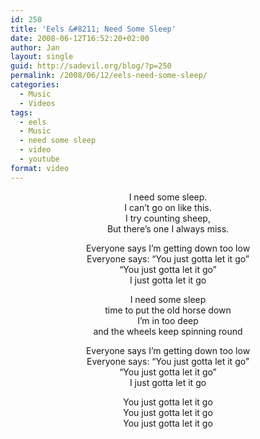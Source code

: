```yaml
---
id: 250
title: 'Eels &#8211; Need Some Sleep'
date: 2008-06-12T16:52:20+02:00
author: Jan
layout: single
guid: http://sadevil.org/blog/?p=250
permalink: /2008/06/12/eels-need-some-sleep/
categories:
  - Music
  - Videos
tags:
  - eels
  - Music
  - need some sleep
  - video
  - youtube
format: video
---
```

<center>
</center>

<!--more-->

<center>
  I need some sleep.<br /> I can’t go on like this.<br /> I try counting sheep,<br /> But there’s one I always miss.</p> 
  
  <p>
    Everyone says I’m getting down too low<br /> Everyone says: &#8220;You just gotta let it go&#8221;<br /> &#8220;You just gotta let it go&#8221;<br /> I just gotta let it go
  </p>
  
  <p>
    I need some sleep<br /> time to put the old horse down<br /> I’m in too deep<br /> and the wheels keep spinning round
  </p>
  
  <p>
    Everyone says I’m getting down too low<br /> Everyone says: &#8220;You just gotta let it go&#8221;<br /> &#8220;You just gotta let it go&#8221;<br /> I just gotta let it go
  </p>
  
  <p>
    You just gotta let it go<br /> You just gotta let it go<br /> You just gotta let it go</center>
  </p>